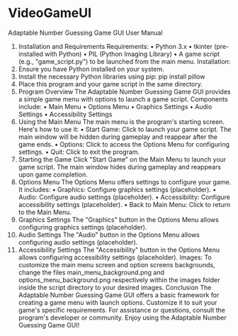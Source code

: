 # VideoGameUI 
Adaptable Number Guessing Game GUI User Manual
1. Installation and Requirements
Requirements:
•	Python 3.x
•	tkinter (pre-installed with Python)
•	PIL (Python Imaging Library)
•	A game script (e.g., "game_script.py") to be launched from the main menu.
Installation:
1.	Ensure you have Python installed on your system.
2.	Install the necessary Python libraries using pip: pip install pillow 
3.	Place this program and your game script in the same directory.
2. Program Overview
The Adaptable Number Guessing Game GUI provides a simple game menu with options to launch a game script. Components include:
•	Main Menu
•	Options Menu
•	Graphics Settings
•	Audio Settings
•	Accessibility Settings
3. Using the Main Menu
The main menu is the program's starting screen. Here's how to use it:
•	Start Game: Click to launch your game script. The main window will be hidden during gameplay and reappear after the game ends.
•	Options: Click to access the Options Menu for configuring settings.
•	Quit: Click to exit the program.
4. Starting the Game
Click "Start Game" on the Main Menu to launch your game script. The main window hides during gameplay and reappears upon game completion.
5. Options Menu
The Options Menu offers settings to configure your game. It includes:
•	Graphics: Configure graphics settings (placeholder).
•	Audio: Configure audio settings (placeholder).
•	Accessibility: Configure accessibility settings (placeholder).
•	Back to Main Menu: Click to return to the Main Menu.
6. Graphics Settings
The "Graphics" button in the Options Menu allows configuring graphics settings (placeholder).
7. Audio Settings
The "Audio" button in the Options Menu allows configuring audio settings (placeholder).
8. Accessibility Settings
The "Accessibility" button in the Options Menu allows configuring accessibility settings (placeholder).
Images: To customize the main menu screen and option screens backgrounds, change the files main_menu_background.png and options_menu_background.png respectively within the images folder inside the script directory to your desired images.
Conclusion
The Adaptable Number Guessing Game GUI offers a basic framework for creating a game menu with launch options. Customize it to suit your game's specific requirements. For assistance or questions, consult the program's developer or community. Enjoy using the Adaptable Number Guessing Game GUI!




